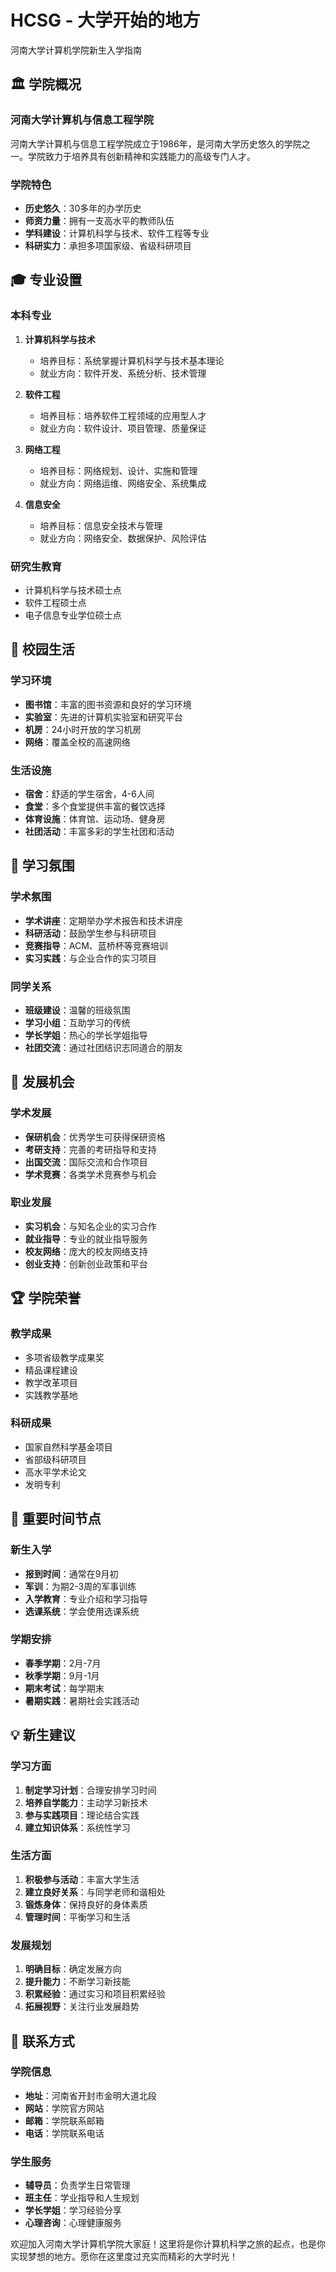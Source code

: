 # HCSG - 大学开始的地方

河南大学计算机学院新生入学指南

## 🏛️ 学院概况

### 河南大学计算机与信息工程学院
河南大学计算机与信息工程学院成立于1986年，是河南大学历史悠久的学院之一。学院致力于培养具有创新精神和实践能力的高级专门人才。

### 学院特色
- **历史悠久**：30多年的办学历史
- **师资力量**：拥有一支高水平的教师队伍
- **学科建设**：计算机科学与技术、软件工程等专业
- **科研实力**：承担多项国家级、省级科研项目

## 🎓 专业设置

### 本科专业
1. **计算机科学与技术**
   - 培养目标：系统掌握计算机科学与技术基本理论
   - 就业方向：软件开发、系统分析、技术管理

2. **软件工程**
   - 培养目标：培养软件工程领域的应用型人才
   - 就业方向：软件设计、项目管理、质量保证

3. **网络工程**
   - 培养目标：网络规划、设计、实施和管理
   - 就业方向：网络运维、网络安全、系统集成

4. **信息安全**
   - 培养目标：信息安全技术与管理
   - 就业方向：网络安全、数据保护、风险评估

### 研究生教育
- 计算机科学与技术硕士点
- 软件工程硕士点
- 电子信息专业学位硕士点

## 🏫 校园生活

### 学习环境
- **图书馆**：丰富的图书资源和良好的学习环境
- **实验室**：先进的计算机实验室和研究平台
- **机房**：24小时开放的学习机房
- **网络**：覆盖全校的高速网络

### 生活设施
- **宿舍**：舒适的学生宿舍，4-6人间
- **食堂**：多个食堂提供丰富的餐饮选择
- **体育设施**：体育馆、运动场、健身房
- **社团活动**：丰富多彩的学生社团和活动

## 👥 学习氛围

### 学术氛围
- **学术讲座**：定期举办学术报告和技术讲座
- **科研活动**：鼓励学生参与科研项目
- **竞赛指导**：ACM、蓝桥杯等竞赛培训
- **实习实践**：与企业合作的实习项目

### 同学关系
- **班级建设**：温馨的班级氛围
- **学习小组**：互助学习的传统
- **学长学姐**：热心的学长学姐指导
- **社团交流**：通过社团结识志同道合的朋友

## 🎯 发展机会

### 学术发展
- **保研机会**：优秀学生可获得保研资格
- **考研支持**：完善的考研指导和支持
- **出国交流**：国际交流和合作项目
- **学术竞赛**：各类学术竞赛参与机会

### 职业发展
- **实习机会**：与知名企业的实习合作
- **就业指导**：专业的就业指导服务
- **校友网络**：庞大的校友网络支持
- **创业支持**：创新创业政策和平台

## 🏆 学院荣誉

### 教学成果
- 多项省级教学成果奖
- 精品课程建设
- 教学改革项目
- 实践教学基地

### 科研成果
- 国家自然科学基金项目
- 省部级科研项目
- 高水平学术论文
- 发明专利

## 📅 重要时间节点

### 新生入学
- **报到时间**：通常在9月初
- **军训**：为期2-3周的军事训练
- **入学教育**：专业介绍和学习指导
- **选课系统**：学会使用选课系统

### 学期安排
- **春季学期**：2月-7月
- **秋季学期**：9月-1月
- **期末考试**：每学期末
- **暑期实践**：暑期社会实践活动

## 💡 新生建议

### 学习方面
1. **制定学习计划**：合理安排学习时间
2. **培养自学能力**：主动学习新技术
3. **参与实践项目**：理论结合实践
4. **建立知识体系**：系统性学习

### 生活方面
1. **积极参与活动**：丰富大学生活
2. **建立良好关系**：与同学老师和谐相处
3. **锻炼身体**：保持良好的身体素质
4. **管理时间**：平衡学习和生活

### 发展规划
1. **明确目标**：确定发展方向
2. **提升能力**：不断学习新技能
3. **积累经验**：通过实习和项目积累经验
4. **拓展视野**：关注行业发展趋势

## 🤝 联系方式

### 学院信息
- **地址**：河南省开封市金明大道北段
- **网站**：学院官方网站
- **邮箱**：学院联系邮箱
- **电话**：学院联系电话

### 学生服务
- **辅导员**：负责学生日常管理
- **班主任**：学业指导和人生规划
- **学长学姐**：学习经验分享
- **心理咨询**：心理健康服务

欢迎加入河南大学计算机学院大家庭！这里将是你计算机科学之旅的起点，也是你实现梦想的地方。愿你在这里度过充实而精彩的大学时光！
